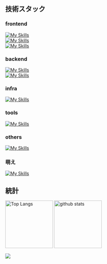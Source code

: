 ## 技術スタック

### frontend
[![My Skills](https://skillicons.dev/icons?i=html,css,js,ts)](https://skillicons.dev)<br>
[![My Skills](https://skillicons.dev/icons?i=vue,nuxt,vuetify,react,next,materialui,nodejs,threejs,bootstrap,tailwind)](https://skillicons.dev)<br>
[![My Skills](https://skillicons.dev/icons?i=npm,vite,vitest)](https://skillicons.dev)<br>

### backend
<!-- go -->
[![My Skills](https://skillicons.dev/icons?i=php,python)](https://skillicons.dev)<br>
[![My Skills](https://skillicons.dev/icons?i=laravel)](https://skillicons.dev)

### infra
[![My Skills](https://skillicons.dev/icons?i=git,github,aws,vercel,docker,mysql)](https://skillicons.dev)<br>

<!-- ### mobile
[![My Skills](https://skillicons.dev/icons?i=swift,kotlin)](https://skillicons.dev)<br>
[![My Skills](https://skillicons.dev/icons?i=)](https://skillicons.dev)
-->

### tools
[![My Skills](https://skillicons.dev/icons?i=vscode,pycharm,notion,postman)](https://skillicons.dev)

### others
[![My Skills](https://skillicons.dev/icons?i=md,latex)](https://skillicons.dev)

### 萌え
[![My Skills](https://skillicons.dev/icons?i=bun,pug)](https://skillicons.dev)


## 統計

<p align="left"> 
  <img alt="Top Langs" height="150px" src="https://github-readme-stats.vercel.app/api/top-langs/?username=IJproject&layout=donut&theme=dracula" />
  <img alt="github stats" height="150px" src="https://github-readme-stats.vercel.app/api?username=IJproject&show_icons=true&theme=dracula" />
</p>

<!-- ![trophy](https://github-profile-trophy.vercel.app/?username=IJproject&rank=SECRET,SSS,SS,S,AAA,AA,A,B&theme=darkhub&margin-w=5) -->

![](https://komarev.com/ghpvc/?username=IJproject&color=blue)
